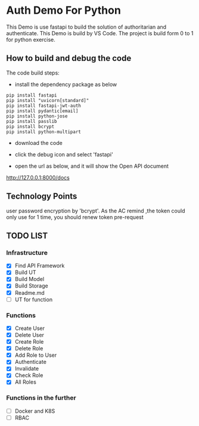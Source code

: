 # Auth Demo For Python

This Demo is use fastapi to build the solution of authoritarian and authenticate.
This Demo is build by VS Code. The project is build form 0 to 1 for python exercise.

## How to build and debug the code

The code build steps:

- install the dependency package as below

```shell
pip install fastapi
pip install "uvicorn[standard]"
pip install fastapi-jwt-auth
pip install pydantic[email]
pip install python-jose
pip install passlib
pip install bcrypt
pip install python-multipart
```

- download the code

- click the debug icon and select 'fastapi'

- open the url as below, and it will show the Open API document

<http://127.0.0.1:8000/docs>

## Technology Points

user password encryption by 'bcrypt'.
As the AC remind ,the token could only use for 1 time, you should renew token pre-request

## TODO LIST

### Infrastructure

- [x] Find API Framework
- [x] Build UT
- [x] Build Model
- [x] Build Storage
- [x] Readme.md
- [ ] UT for function

### Functions

- [x] Create User
- [x] Delete User
- [x] Create Role
- [x] Delete Role
- [x] Add Role to User
- [x] Authenticate
- [x] Invalidate
- [x] Check Role
- [x] All Roles

### Functions in the further

- [ ] Docker and K8S
- [ ] RBAC
